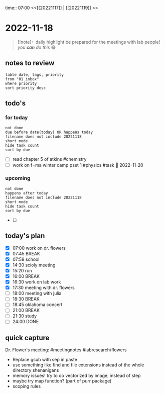 time:: 07:00
<<[[20221117]] | [[20221119]] >>
# 2022-11-18

>[!note]+ daily highlight
>be prepared for the meetings with lab people! *you **can** do this* 😁

## notes to review
```dataview
table date, tags, priority
from "01 inbox"
where priority
sort priority desc
```
## todo's
### for today
```tasks
not done
due before date(today) OR happens today
filename does not include 20221118
short mode
hide task count
sort by due
```
- [ ] read chapter 5 of atkins #chemistry 
- [ ] work on f=ma winter camp pset 1 #physics #task 📅 2022-11-20
### upcoming
```tasks
not done
happens after today
filename does not include 20221118
short mode
hide task count
sort by due
```
- [ ] 
## today's plan
- [x] 07:00 work on dr. flowers
- [x] 07:45 BREAK
- [x] 07:59 school
- [x] 14:30 scioly meeting
- [x] 15:20 run
- [x] 16:00 BREAK
- [x] 16:30 work on lab work
- [x] 17:30 meeting with dr. flowers
- [ ] 18:00 meeting with julia
- [ ] 18:30 BREAK
- [ ] 18:45 oklahoma concert
- [ ] 21:00 BREAK
- [ ] 21:30 study
- [ ] 24:00 DONE

## quick capture
Dr. Flower's meeting: #meetingnotes #labresearch/flowers
- Replace gsub with sep in paste
- use something like find and file extensions instead of the whole directory shenanigans
- memory issues! try to do vectorized by image, instead of step
- maybe try map function? (part of purr package)
- scoping rules